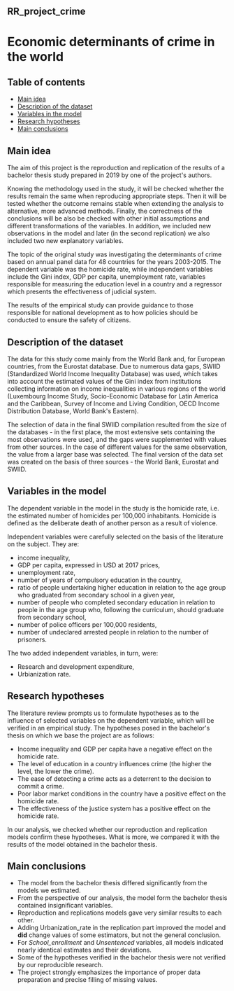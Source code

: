 ## RR_project_crime

# Economic determinants of crime in the world


## Table of contents
* [Main idea](#main-idea)
* [Description of the dataset](#description-of-the-dataset)
* [Variables in the model](#variables-in-the-model)
* [Research hypotheses](#research-hypotheses)
* [Main conclusions](#main-conclusions)

## Main idea

The aim of this project is the reproduction and replication of the results of a bachelor thesis study prepared in 2019 by one of the project's authors.

Knowing the methodology used in the study, it will be checked whether the results remain the same when reproducing appropriate steps. Then it will be tested whether the outcome remains stable when extending the analysis to alternative, more advanced methods. Finally, the correctness of the conclusions will be also be checked with other initial assumptions and different transformations of the variables. In addition, we included new observations in the model and later (in the second replication) we also included two new explanatory variables.

The topic of the original study was investigating the determinants of crime based on annual panel data for 48 countries for the years 2003-2015. The dependent variable was the homicide rate, while independent variables include the Gini index, GDP per capita, unemployment rate, variables responsible for measuring the education level in a country and a regressor which presents the effectiveness of judicial system.

The results of the empirical study can provide guidance to those responsible for national development as to how policies should be conducted to ensure the safety of citizens.


## Description of the dataset

The data for this study come mainly from the World Bank and, for European countries, from the Eurostat database. Due to numerous data gaps, SWIID (Standardized World Income Inequality Database) was used, which takes into account the estimated values of the Gini index from institutions collecting information on income inequalities in various regions of the world (Luxembourg Income Study, Socio-Economic Database for Latin America and the Caribbean, Survey of Income and Living Condition, OECD Income Distribution Database, World Bank's Eastern). 

The selection of data in the final SWIID compilation resulted from the size of the databases - in the first place, the most extensive sets containing the most observations were used, and the gaps were supplemented with values from other sources. In the case of different values for the same observation, the value from a larger base was selected. The final version of the data set was created on the basis of three sources - the World Bank, Eurostat and SWIID.


## Variables in the model

The dependent variable in the model in the study is the homicide rate, i.e. the estimated number of homicides per 100,000 inhabitants. Homicide is defined as the deliberate death of another person as a result of violence.

Independent variables were carefully selected on the basis of the literature on the subject. They are:
* income inequality,
* GDP per capita, expressed in USD at 2017 prices,
* unemployment rate,
* number of years of compulsory education in the country,
* ratio of people undertaking higher education in relation to the age group who graduated from secondary school in a given year,
* number of people who completed secondary education in relation to people in the age group who, following the curriculum, should graduate from secondary school,
* number of police officers per 100,000 residents,
* number of undeclared arrested people in relation to the number of prisoners.

The two added independent variables, in turn, were:
* Research and development expenditure,
* Urbianization rate.


## Research hypotheses

The literature review prompts us to formulate hypotheses as to the influence of selected variables on the dependent variable, which will be verified in an empirical study. The hypotheses posed in the bachelor's thesis on which we base the project are as follows:

* Income inequality and GDP per capita have a negative effect on the homicide rate.
* The level of education in a country influences crime (the higher the level, the lower the crime).
* The ease of detecting a crime acts as a deterrent to the decision to commit a crime.
* Poor labor market conditions in the country have a positive effect on the homicide rate.
* The effectiveness of the justice system has a positive effect on the homicide rate.

In our analysis, we checked whether our reproduction and replication models confirm these hypotheses. What is more, we compared it with the results of the model obtained in the bachelor thesis.

## Main conclusions

* The model from the bachelor thesis differed significantly from the models we estimated.
* From the perspective of our analysis, the model form the bachelor thesis contained insignificant variables.
* Reproduction and replications models gave very similar results to each other.
* Adding Urbanization_rate in the replication part improved the model and **did** change values of some estimators, but not the general conclusion.
* For *School_enrollment* and *Unsentenced* variables, all models indicated nearly identical estimates and their deviations.
* Some of the hypotheses verified in the bachelor thesis were not verified by our reproducible research.
* The project strongly emphasizes the importance of proper data preparation and precise filling of missing values.


